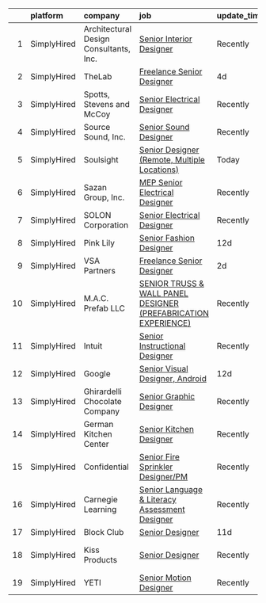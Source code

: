 

|    | platform    | company                                | job                                                                                                                                                                        | update_time   | location                       |
|---:|:------------|:---------------------------------------|:---------------------------------------------------------------------------------------------------------------------------------------------------------------------------|:--------------|:-------------------------------|
|  1 | SimplyHired | Architectural Design Consultants, Inc. | [Senior Interior Designer](https://www.simplyhired.com/job/HdFSC3BGIzo4bWa4WebwcwObmiqei7cajh7cLti1vSjGvSRtaEkeAg?q=senior+designer)                                       | Recently      | Madison, WI                    |
|  2 | SimplyHired | TheLab                                 | [Freelance Senior Designer](https://www.simplyhired.com/job/BXPuBcU1LjiZsfSS6KarFio7czoeqBmU1Jcx0C9bbSShdLCiudPiZw?q=senior+designer)                                      | 4d            | Brooklyn, NY                   |
|  3 | SimplyHired | Spotts, Stevens and McCoy              | [Senior Electrical Designer](https://www.simplyhired.com/job/OUOe_ZaLwGQ389GUziG8nwD_B822G9L9scLXhGvIxYlL6e1NRnyWIg?q=senior+designer)                                     | Recently      | Reading, PA                    |
|  4 | SimplyHired | Source Sound, Inc.                     | [Senior Sound Designer](https://www.simplyhired.com/job/mw3datBFZnSnzm3SFniNFlYC60OHbjYX1kgvM61bk-lO-0QBaaabnQ?q=senior+designer)                                          | Recently      | Remote                         |
|  5 | SimplyHired | Soulsight                              | [Senior Designer (Remote, Multiple Locations)](https://www.simplyhired.com/job/YgP1SZ7ZrAjhPnG02pzzZN7EEpXRW3moDDmFl0y-MKO6vvMQEmh2eg?q=senior+designer)                   | Today         | Chicago, IL                    |
|  6 | SimplyHired | Sazan Group, Inc.                      | [MEP Senior Electrical Designer](https://www.simplyhired.com/job/SwdumVZzOq8fLFZDUFgnemgvlM40NMPrA3TLPTFsBLPp6kejTdNT6g?q=senior+designer)                                 | Recently      | Seattle, WA                    |
|  7 | SimplyHired | SOLON Corporation                      | [Senior Electrical Designer](https://www.simplyhired.com/job/jRhuRKNNSGKMJ2xB4WjCBXeATWM5poouJK1u3UWero-FNsDmmiYF5w?q=senior+designer)                                     | Recently      | Phoenix, AZ                    |
|  8 | SimplyHired | Pink Lily                              | [Senior Fashion Designer](https://www.simplyhired.com/job/bW6wjDCZLj5O-YZeZbYuyKa98I8Gob06uyqSlL40r5Am6_nj-Bb_Vg?q=senior+designer)                                        | 12d           | Bowling Green, KY              |
|  9 | SimplyHired | VSA Partners                           | [Freelance Senior Designer](https://www.simplyhired.com/job/0wKT_gondOFH1Xmh0vbjQelGCiOJtGE81Jr0SJ5C4_8hCR26uGTO5A?q=senior+designer)                                      | 2d            | Chicago, IL                    |
| 10 | SimplyHired | M.A.C. Prefab LLC                      | [SENIOR TRUSS & WALL PANEL DESIGNER (PREFABRICATION EXPERIENCE)](https://www.simplyhired.com/job/41PvDDff5SugyF3hGqZWlFS1GA3VVj2_B85EZdMJPY1zwxM_psidHQ?q=senior+designer) | Recently      | Avondale, AZ                   |
| 11 | SimplyHired | Intuit                                 | [Senior Instructional Designer](https://www.simplyhired.com/job/zGMsxf10bu3r4JoaNwTyCOA0QZYtMe-x8qtlhnvwHFuq2VHoLOkH-g?q=senior+designer)                                  | Recently      | Mountain View, CA +3 locations |
| 12 | SimplyHired | Google                                 | [Senior Visual Designer, Android](https://www.simplyhired.com/job/S-9QuwMd4dCA5BqANEzILxzQb0hONEuIuMn3eU8CPCJtVNQyG2CNug?q=senior+designer)                                | 12d           | Mountain View, CA              |
| 13 | SimplyHired | Ghirardelli Chocolate Company          | [Senior Graphic Designer](https://www.simplyhired.com/job/INZj1RwZuVtR5dWO0moJTYfQh93qPwaJ9-z_GSOgfq0IwO3ogwHI5g?q=senior+designer)                                        | Recently      | San Leandro, CA                |
| 14 | SimplyHired | German Kitchen Center                  | [Senior Kitchen Designer](https://www.simplyhired.com/job/X8oR76eKC-CXQWSflksWpXxCCZou0w3bauTSKenGvkuLnhjNOkDQ_Q?q=senior+designer)                                        | Recently      | Seattle, WA                    |
| 15 | SimplyHired | Confidential                           | [Senior Fire Sprinkler Designer/PM](https://www.simplyhired.com/job/Qpimr_k2kSdCQKbKj6Clj6gy3BtvIRm4VxREu-soLH3_3JdoG6TpAA?q=senior+designer)                              | Recently      | Marietta, GA                   |
| 16 | SimplyHired | Carnegie Learning                      | [Senior Language & Literacy Assessment Designer](https://www.simplyhired.com/job/mpLiBwxKydo4eO-lme2ANiMP7vHzO1ZXyvBogz84W1UkdP8nbrJaow?q=senior+designer)                 | Recently      | Pennsylvania                   |
| 17 | SimplyHired | Block Club                             | [Senior Designer](https://www.simplyhired.com/job/pC1nevSERYBd5RSw_zKp3Wwaj8nWwyRw6cCI2getTd8Gh3lchQNTsw?q=senior+designer)                                                | 11d           | Remote                         |
| 18 | SimplyHired | Kiss Products                          | [Senior Designer](https://www.simplyhired.com/job/Jry6twkhQvFspNw9JhH7dSJikKJfoQs1ex4WcdXCTzDg9W_0nKDSjw?q=senior+designer)                                                | Recently      | Port Washington, NY            |
| 19 | SimplyHired | YETI                                   | [Senior Motion Designer](https://www.simplyhired.com/job/FERW5AzDvA83UwTFQnDYyXLakT_rA3tm2L0wQSHm3uQ43uUb9HLSpw?q=senior+designer)                                         | Recently      | Austin, TX                     |